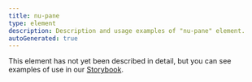 ```yaml
---
title: nu-pane
type: element
description: Description and usage examples of "nu-pane" element.
autoGenerated: true
---
```


This element has not yet been described in detail, but you can see examples of use in our [Storybook](/storybook).